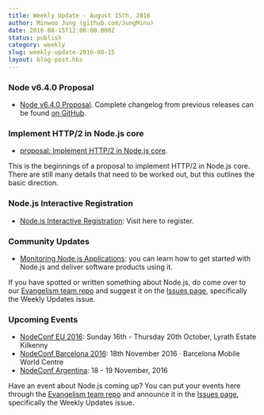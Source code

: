 ```yaml
---
title: Weekly Update - August 15th, 2016
author: Minwoo Jung (github.com/JungMinu)
date: 2016-08-15T12:00:00.000Z
status: publish
category: weekly
slug: weekly-update-2016-08-15
layout: blog-post.hbs
---
```


### Node v6.4.0 Proposal

* [Node v6.4.0 Proposal](https://github.com/nodejs/node/pull/8070). Complete changelog from previous releases can be found [on GitHub](https://github.com/nodejs/node/blob/master/CHANGELOG.md).

### Implement HTTP/2 in Node.js core

* [proposal: Implement HTTP/2 in Node.js core](https://github.com/nodejs/node-eps/pull/38).

This is the beginnings of a proposal to implement HTTP/2 in Node.js core. There are still many details that need to be worked out, but this outlines the basic direction.

### Node.js Interactive Registration

* [Node.js Interactive Registration](http://events.linuxfoundation.org/events/node-interactive/attend/registration): Visit here to register.

### Community Updates

* [Monitoring Node.js Applications](https://blog.risingstack.com/node-hero-monitoring-node-js-applications/): you can learn how to get started with Node.js and deliver software products using it.

If you have spotted or written something about Node.js, do come over to our [Evangelism team repo](https://github.com/nodejs/evangelism) and suggest it on the [Issues page](https://github.com/nodejs/evangelism/issues), specifically the Weekly Updates issue.

### Upcoming Events

* [NodeConf EU 2016](http://www.nodeconf.eu/): Sunday 16th - Thursday 20th October, Lyrath Estate Kilkenny
* [NodeConf Barcelona 2016](http://barcelona.nodeconf.com/): 18th November 2016 · Barcelona Mobile World Centre
* [NodeConf Argentina](https://2016.nodeconf.com.ar): 18 - 19 November, 2016

Have an event about Node.js coming up? You can put your events here through the [Evangelism team repo](https://github.com/nodejs/evangelism) and announce it in the [Issues page](https://github.com/nodejs/evangelism/issues), specifically the Weekly Updates issue.
